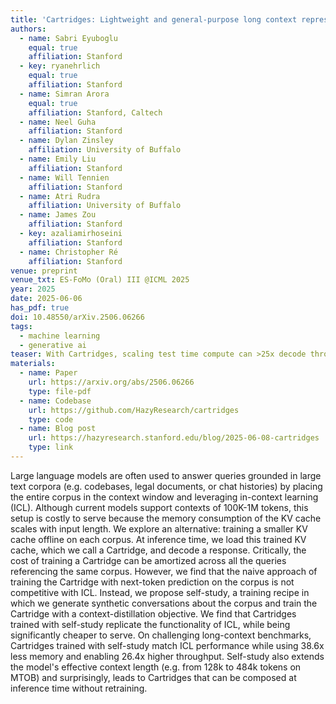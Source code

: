 ```yaml
---
title: 'Cartridges: Lightweight and general-purpose long context representations via self-study'
authors:
  - name: Sabri Eyuboglu
    equal: true
    affiliation: Stanford
  - key: ryanehrlich
    equal: true
    affiliation: Stanford
  - name: Simran Arora
    equal: true
    affiliation: Stanford, Caltech
  - name: Neel Guha
    affiliation: Stanford
  - name: Dylan Zinsley
    affiliation: University of Buffalo
  - name: Emily Liu
    affiliation: Stanford
  - name: Will Tennien
    affiliation: Stanford
  - name: Atri Rudra
    affiliation: University of Buffalo
  - name: James Zou
    affiliation: Stanford
  - key: azaliamirhoseini
    affiliation: Stanford
  - name: Christopher Ré
    affiliation: Stanford
venue: preprint
venue_txt: ES-FoMo (Oral) III @ICML 2025
year: 2025
date: 2025-06-06
has_pdf: true
doi: 10.48550/arXiv.2506.06266
tags:
  - machine learning
  - generative ai
teaser: With Cartridges, scaling test time compute can >25x decode throughput
materials:
  - name: Paper
    url: https://arxiv.org/abs/2506.06266
    type: file-pdf
  - name: Codebase
    url: https://github.com/HazyResearch/cartridges
    type: code
  - name: Blog post
    url: https://hazyresearch.stanford.edu/blog/2025-06-08-cartridges
    type: link
---
```

Large language models are often used to answer queries grounded in large text corpora (e.g. codebases, legal documents, or chat histories) by placing the entire corpus in the context window and leveraging in-context learning (ICL).
Although current models support contexts of 100K-1M tokens, this setup is costly to serve because the memory consumption of the KV cache scales with input length.
We explore an alternative: training a smaller KV cache offline on each corpus.
At inference time, we load this trained KV cache, which we call a Cartridge, and decode a response.
Critically, the cost of training a Cartridge can be amortized across all the queries referencing the same corpus. However, we find that the naive approach of training the Cartridge with next-token prediction on the corpus is not competitive with ICL. Instead, we propose self-study, a training recipe in which we generate synthetic conversations about the corpus and train the Cartridge with a context-distillation objective. We find that Cartridges trained with self-study replicate the functionality of ICL, while being significantly cheaper to serve. On challenging long-context benchmarks, Cartridges trained with self-study match ICL performance while using 38.6x less memory and enabling 26.4x higher throughput. Self-study also extends the model's effective context length (e.g. from 128k to 484k tokens on MTOB) and surprisingly, leads to Cartridges that can be composed at inference time without retraining.
